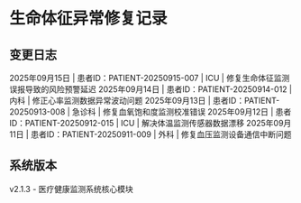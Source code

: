 # 生命体征异常修复记录

## 变更日志

2025年09月15日 | 患者ID：PATIENT-20250915-007 | ICU | 修复生命体征监测误报导致的风险预警延迟
2025年09月14日 | 患者ID：PATIENT-20250914-012 | 内科 | 修正心率监测数据异常波动问题
2025年09月13日 | 患者ID：PATIENT-20250913-008 | 急诊科 | 修复血氧饱和度监测校准错误
2025年09月12日 | 患者ID：PATIENT-20250912-015 | ICU | 解决体温监测传感器数据漂移
2025年09月11日 | 患者ID：PATIENT-20250911-009 | 外科 | 修复血压监测设备通信中断问题

## 系统版本
v2.1.3 - 医疗健康监测系统核心模块